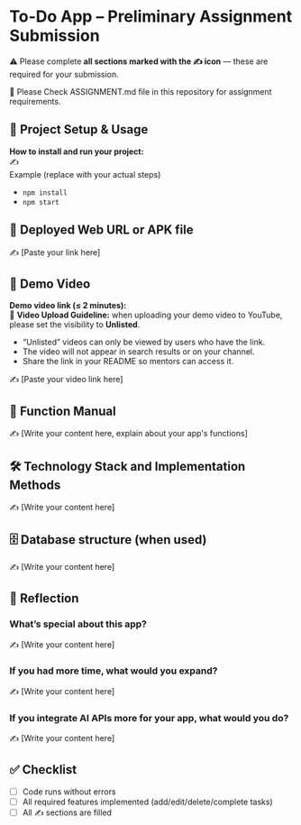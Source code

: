 # To-Do App – Preliminary Assignment Submission
⚠️ Please complete **all sections marked with the ✍️ icon** — these are required for your submission.

👀 Please Check ASSIGNMENT.md file in this repository for assignment requirements.

## 🚀 Project Setup & Usage
**How to install and run your project:**  
✍️  
Example (replace with your actual steps)  
- `npm install`  
- `npm start`

## 🔗 Deployed Web URL or APK file
✍️ [Paste your link here]

## 🎥 Demo Video
**Demo video link (≤ 2 minutes):**  
📌 **Video Upload Guideline:** when uploading your demo video to YouTube, please set the visibility to **Unlisted**.  
- “Unlisted” videos can only be viewed by users who have the link.  
- The video will not appear in search results or on your channel.  
- Share the link in your README so mentors can access it.  

✍️ [Paste your video link here]

## 📖 Function Manual
✍️ [Write your content here, explain about your app's functions]

## 🛠 Technology Stack and Implementation Methods
✍️ [Write your content here]

## 🗄 Database structure (when used)
✍️ [Write your content here]

## 🧠 Reflection

### What’s special about this app?  
✍️ [Write your content here]

### If you had more time, what would you expand?  
✍️ [Write your content here]

### If you integrate AI APIs more for your app, what would you do?  
✍️ [Write your content here]

## ✅ Checklist
- [ ] Code runs without errors  
- [ ] All required features implemented (add/edit/delete/complete tasks)  
- [ ] All ✍️ sections are filled  
